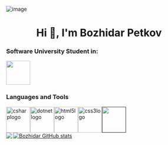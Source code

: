 ![image](https://github.com/BozhidarPetkov05/BozhidarPetkov05/assets/133798533/30a25402-7c94-4537-9f3f-cf14985c5a18)<h1 align="center">Hi 👋, I'm Bozhidar Petkov</h1>
<h3>Software University Student in:</h3>
<div><a href="https://softuni.bg/"><img src = "https://upload.wikimedia.org/wikipedia/commons/7/76/Logo_Software_University_%28SoftUni%29_-_blue.png" height="65" width="65"></a></div>
<h3>Languages and Tools</h3>
<div><a href="https://learn.microsoft.com/en-us/dotnet/csharp/"><img src="https://seeklogo.com/images/C/c-sharp-c-logo-02F17714BA-seeklogo.com.png" alt="csharplogo" height="70" width="65"></a><a href="https://dotnet.microsoft.com/en-us/"><img src="https://upload.wikimedia.org/wikipedia/commons/thumb/7/7d/Microsoft_.NET_logo.svg/1024px-Microsoft_.NET_logo.svg.png" alt="dotnetlogo" height="70" width="65"></a><a href="https://www.geeksforgeeks.org/html5-introduction/"><img src="https://upload.wikimedia.org/wikipedia/commons/thumb/6/61/HTML5_logo_and_wordmark.svg/512px-HTML5_logo_and_wordmark.svg.png" alt="html5logo" height="70" width="65"></a><a href="https://developer.mozilla.org/en-US/docs/Web/CSS"><img src="https://upload.wikimedia.org/wikipedia/commons/d/d5/CSS3_logo_and_wordmark.svg" alt="css3logo" height="70" width="65"></a><a href=""><img src="" alt="" height="70" width="65"></a></div>
<a align="left" href="https://github.com/BozhidarPetkov05/github-readme-stats"><img align="left" src="https://github-readme-stats.vercel.app/api/top-langs/?username=BozhidarPetkov05&theme=radical" style="max-width: 100%;">
  </a>
<a href="https://github.com/BozhidarPetkov05/github-readme-stats">
  <img src="https://github-readme-stats.vercel.app/api?username=BozhidarPetkov05&show_icons=true&theme=radical" alt="Bozhidar GitHub stats">
</a>
